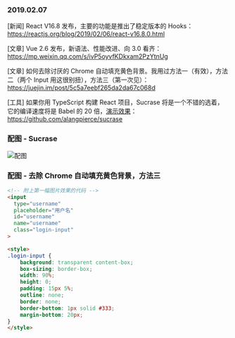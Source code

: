 ### 2019.02.07

[新闻] React V16.8 发布，主要的功能是推出了稳定版本的 Hooks：<https://reactjs.org/blog/2019/02/06/react-v16.8.0.html> 

[文章] Vue 2.6 发布，新语法、性能改进、向 3.0 看齐：<https://mp.weixin.qq.com/s/ivP5oyvfKDkxam2PzYtnUg>

[文章] 如何去除讨厌的 Chrome 自动填充黄色背景。我用过方法一（有效），方法二（两个 Input 用这很别扭），方法三（第一次见）：<https://juejin.im/post/5c5a7eebf265da2da67c068d>

[工具] 如果你用 TypeScript 构建 React 项目，Sucrase 将是一个不错的选着，它的编译速度将是 Babel 的 20 倍，[演示效果](https://sucrase.io/)：<https://github.com/alangpierce/sucrase>

### 配图 - Sucrase
![配图](http://ww1.sinaimg.cn/large/62bfa70bly1fzy5wsg1iaj227e0xcdrb.jpg)

### 配图 - 去除 Chrome 自动填充黄色背景，方法三
```html
<!-- 附上第一幅图片效果的代码 -->
<input
  type="username"
  placeholder="用户名"
  id="username"
  name="username"
  class="login-input"
>

<style>
.login-input {
    background: transparent content-box;
    box-sizing: border-box;
    width: 90%;
    height: 0;
    padding: 15px 5%;
    outline: none;
    border: none;
    border-bottom: 1px solid #333;
    margin-bottom: 20px;
}
</style>
```